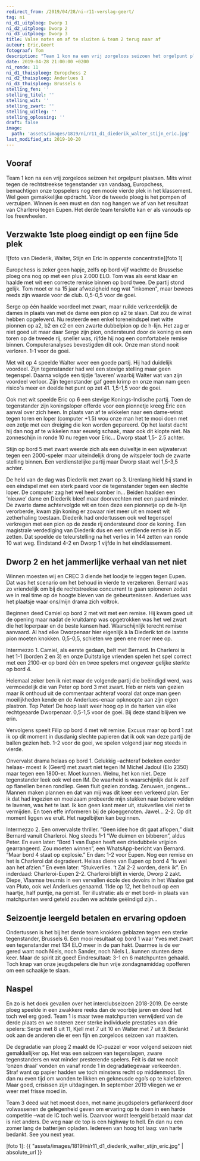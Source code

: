 ```yaml
---
redirect_from: /2019/04/28/ni-r11-verslag-geert/
tag: ni
ni_d1_uitploeg: Dworp 1
ni_d2_uitploeg: Dworp 2
ni_d3_uitploeg: Dworp 3
title: Valse noten om af te sluiten & team 2 terug naar af
auteur: Eric,Geert
fotograaf: Tom
description: "Team 1 kon na een vrij zorgeloos seizoen het orgelpunt plaatsen. Mits winst tegen de rechtstreekse tegenstander van vandaag, Europchess, bemachtigen onze topspelers nog een mooie vierde plek in het klassement."
date: 2019-04-28 21:00:00 +0200
ni_ronde: 11
ni_d1_thuisploeg: Europchess 2
ni_d2_thuisploeg: Anderlues 1
ni_d3_thuisploeg: Brussels 6
stelling_fen: ''
stelling_titel: ''
stelling_wit: ''
stelling_zwart: ''
stelling_uitleg: ''
stelling_oplossing: ''
draft: false
image:
  path: 'assets/images/1819/ni/r11_d1_diederik_walter_stijn_eric.jpg'
last_modified_at: 2019-10-20
---
```

## Vooraf

Team 1 kon na een vrij zorgeloos seizoen het orgelpunt plaatsen. Mits winst tegen de rechtstreekse tegenstander van vandaag, Europchess, bemachtigen onze topspelers nog een mooie vierde plek in het klassement. Wel geen gemakkelijke opdracht. Voor de tweede ploeg is het pompen of verzuipen. Winnen is een must en dan nog hangen we af van het resultaat van Charleroi tegen Eupen. Het derde team tenslotte kan er als vanouds op los freewheelen.<!--more-->

## Verzwakte 1ste ploeg eindigt op een fijne 5de plek

![foto van Diederik, Walter, Stijn en Eric in opperste concentratie][foto 1]

Europchess is zeker geen hapje, zelfs op bord vijf wachtte de Brusselse ploeg ons nog op met een plus 2.000 ELO. Tom was als eerst klaar en haalde met wit een correcte remise binnen op bord twee. De partij stond gelijk. Tom moet er na 15 jaar afwezigheid nog wat "inkomen", maar bewees reeds zijn waarde voor de club. 0,5-0,5 voor de goei.

Serge op één haalde voordeel met zwart, maar ruilde verkeerdelijk de dames in plaats van met de dame een pion op a2 te slaan. Dat zou de winst hebben opgeleverd. Nu resteerde een enkel toreneindspel met witte pionnen op a2, b2 en c2 en een zwarte dubbelpion op de h-lijn. Het zag er niet goed uit maar daar Serge zijn pion, ondersteund door de koning en een toren op de tweede rij, sneller was, rijfde hij nog een comfortabele remise binnen. Computeranalyses bevestigden dit ook. Onze man stond nooit verloren. 1-1 voor de goei.

Met wit op 4 speelde Walter weer een goede partij. Hij had duidelijk voordeel. Zijn tegenstander had wel een stevige stelling maar geen tegenspel. Daarna volgde een tijdje ‘laveren’ waarbij Walter wat van zijn voordeel verloor. Zijn tegenstander gaf geen krimp en onze man nam geen risico's meer en deelde het punt op zet 41. 1,5-1,5 voor de goei.

Ook met wit speelde Eric op 6 een stevige Konings-Indische partij. Toen de tegenstander zijn koningsloper offerde voor een pionnetje kreeg Eric een aanval over zich heen. In plaats van af te wikkelen naar een dame-winst tegen toren en loper (computer +1.5) wou onze man het te mooi doen met een zetje met een dreiging die kon worden gepareerd. Op het laatst dacht hij dan nog af te wikkelen naar eeuwig schaak, maar ook dit klopte niet. Na zonneschijn in ronde 10 nu regen voor Eric... Dworp staat 1,5- 2.5 achter.

Stijn op bord 5 met zwart weerde zich als een duiveltje in een wijwatervat tegen een 2000-speler maar uiteindelijk drong de witspeler toch de zwarte stelling binnen. Een verdienstelijke partij maar Dworp staat wel 1,5-3,5 achter.

De held van de dag was Diederik met zwart op 3. Urenlang hield hij stand in een eindspel met een sterk paard voor de tegenstander tegen een slechte loper. De computer zag het wel heel somber in... Beiden haalden een ‘nieuwe’ dame en Diederik bleef maar doorvechten met een paard minder. De zwarte dame achtervolgde wit en toen deze een pionnetje op de h-lijn verorberde, kwam zijn koning er zowaar niet meer uit en moest wit zetherhaling toestaan. Diederik had ondertussen ook wel tegenspel verkregen met een pion op de zesde rij ondersteund door de koning. Een magistrale verdediging van Diederik dus en een verdiende remise in 85 zetten. Dat spoelde de teleurstelling na het verlies in 144 zetten van ronde 10 wat weg. Eindstand 4-2 en Dworp 1 vijfde in het eindklassement.

## Dworp 2 en het jammerlijke verhaal van net niet

Winnen moesten wij en CREC 3 diende het loodje te leggen tegen Eupen. Dat was het scenario om het behoud in vierde te verzekeren. Bernard was zo vriendelijk om bij de rechtstreekse concurrent te gaan spioneren zodat we in real time op de hoogte bleven van de gebeurtenissen. Anderlues was het plaatsje waar ons/mijn drama zich voltrok.

Beginnen deed Camiel op bord 2 met wit met een remise. Hij kwam goed uit de opening maar nadat de kruitdamp was opgetrokken was het wel zwart die het loperpaar en de beste kansen had. Waarschijnlijk terecht remise aanvaard. Al had elke Dworpenaar hier eigenlijk à la Diederik tot de laatste pion moeten knokken. 0,5-0,5, schieten we geen ene moer mee op.

Intermezzo 1. Camiel, als eerste gedaan, belt met Bernard. In Charleroi is het 1-1 (borden 2 en 3) en onze Duitstalige vrienden spelen het spel correct met een 2100-er op bord één en twee spelers met ongeveer gelijke sterkte op bord 4.

Helemaal zeker ben ik niet maar de volgende partij die beëindigd werd, was vermoedelijk die van Peter op bord 3 met zwart. Heb er niets van gezien maar ik onthoud uit de commentaar achteraf vooral dat onze man geen moeilijkheden kende en de Anderlues-enaar opknoopte aan zijn eigen plastron. Top Peter! De hoop laait weer hoog op in de harten van elke rechtgeaarde Dworpenaar. 0,5-1,5 voor de goei. Bij deze stand blijven we erin.

Vervolgens speelt Filip op bord 4 met wit remise. Excuus maar op bord 1 zat ik op dit moment in dusdanig slechte papieren dat ik ook van deze partij de ballen gezien heb. 1-2 voor de goei, we spelen volgend jaar nog steeds in vierde.

Onvervalst drama helaas op bord 1. Gelukkig –achteraf bekeken eerder helaas- moest ik (Geert) met zwart niet tegen IM Michel Jadoul (Elo 2350) maar tegen een 1800-er. Moet kunnen. Welnu, het kon niet. Deze tegenstander leek ook wel een IM. De waarheid is waarschijnlijk dat ik zelf op flanellen benen rondliep. Geen fluit gezien zondag. Zenuwen, jongens... Mannen maken plannen en dat van mij was dit keer een verkeerd plan. Eer ik dat had ingezien en moeizaam probeerde mijn stukken naar betere velden te laveren, was het te laat. Ik kon geen kant meer uit, stukverlies viel niet te vermijden. En toen effe informeren bij de ploeggenoten. Jawel... 2-2. Op dit moment liggen we eruit. Het nagelbijten kan beginnen.

Intermezzo 2. Een onvervalste thriller. “Geen idee hoe dit gaat aflopen,” dixit Bernard vanuit Charleroi. Nog steeds 1-1 “We duimen en bibberen”, aldus Peter. En even later: “Bord 1 van Eupen heeft een driedubbele vrijpion gearrangeerd. Zou moeten winnen”, een WhatsApp-bericht van Bernard. “Maar bord 4 staat op explosie.” En dan: 1-2 voor Eupen. Nog een remise en het is Charleroi dat degradeert. Helaas diene van Eupen op bord 4 “is wel aan het afzien.” En even later: “Stukverlies. ’t Zal 2-2 worden, denk ik”. En inderdaad: Charleroi-Eupen 2-2. Charleroi blijft in vierde, Dworp 2 zakt. Diepe, Vlaamse treurnis in een vervallen école des devoirs in het Waalse gat van Pluto, ook wel Anderlues genaamd. 11de op 12, het behoud op een haartje, half puntje, na gemist. Ter illustratie: als er met bord- in plaats van matchpunten werd geteld zouden we achtste geëindigd zijn…

## Seizoentje leergeld betalen en ervaring opdoen

Ondertussen is het bij het derde team knokken geblazen tegen een sterke tegenstander, Brussels 6. Een mooi resultaat op bord 1 waar Yves met zwart een tegenstander met 134 ELO meer in de pan hakt. Daarmee is de eer gered want noch Niels, noch Sander, noch Niels L. kunnen stunten deze keer. Maar de spirit zit goed! Eindresultaat: 3-1 en 6 matchpunten gehaald. Toch knap van onze jeugdspelers die hun vrije zondagnamiddag opofferen om een schaakje te slaan.

## Naspel

En zo is het doek gevallen over het interclubseizoen 2018-2019. De eerste ploeg speelde in een zwakkere reeks dan de voorbije jaren en deed het toch wel erg goed. Team 1 is maar twee matchpunten verwijderd van de derde plaats en we noteren zeer sterke individuele prestaties van drie spelers: Serge met 8 uit 11, Kjell met 7 uit 10 en Walter met 7 uit 9. Bedankt ook aan de anderen die er een fijn en zorgeloos seizoen van maakten.

De degradatie van ploeg 2 maakt de IC-puzzel er voor volgend seizoen niet gemakkelijker op. Het was een seizoen van tegenslagen, zware tegenstanders en wat minder presterende spelers. Feit is dat we nooit ‘onzen draai’ vonden en vanaf ronde 1 in degradatiegevaar verkeerden. Straf want op papier hadden we toch minstens recht op middenmoot. En dan nu even tijd om wonden te likken en gekneusde ego’s op te kalefateren. Maar goed, crisissen zijn uitdagingen. In september 2019 vliegen we er weer met frisse moed in.

Team 3 deed wat het moest doen, met name jeugdspelers geflankeerd door volwassenen de gelegenheid geven om ervaring op te doen in een harde competitie –wat de IC toch wel is. Daarvoor wordt leergeld betaald maar dat is niet anders. De weg naar de top is een highway to hell. En dan nu een zomer lang de batterijen opladen. Iedereen van hoog tot laag: van harte bedankt. See you next year.

[foto 1]: {{ "assets/images/1819/ni/r11_d1_diederik_walter_stijn_eric.jpg" | absolute_url }}
